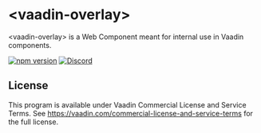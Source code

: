 # &lt;vaadin-overlay&gt;

&lt;vaadin-overlay&gt; is a Web Component meant for internal use in Vaadin components.

[![npm version](https://badgen.net/npm/v/@vaadin/overlay)](https://www.npmjs.com/package/@vaadin/overlay)
[![Discord](https://img.shields.io/discord/732335336448852018?label=discord)](https://discord.gg/PHmkCKC)

## License

This program is available under Vaadin Commercial License and Service Terms.
See https://vaadin.com/commercial-license-and-service-terms for the full
license.
